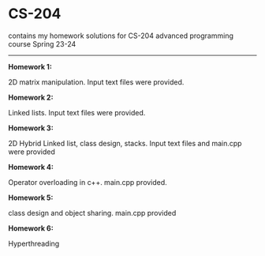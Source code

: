 # CS-204
contains my homework solutions for CS-204 advanced programming course Spring 23-24

---

**Homework 1:** 

2D matrix manipulation. Input text files were provided.

**Homework 2:**

Linked lists. Input text files were provided.

**Homework 3:**

2D Hybrid Linked list, class design, stacks. Input text files and main.cpp were provided

**Homework 4:**

Operator overloading in c++. main.cpp provided.

**Homework 5:**

class design and object sharing. main.cpp provided

**Homework 6:**

Hyperthreading
